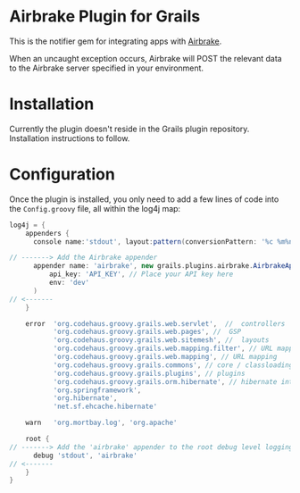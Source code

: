 # Airbrake Plugin for Grails

This is the notifier gem for integrating apps with [Airbrake](http://airbrake.io).

When an uncaught exception occurs, Airbrake will POST the relevant data to the Airbrake server specified in your environment.

# Installation

Currently the plugin doesn't reside in the Grails plugin repository. Installation instructions to follow.

# Configuration

Once the plugin is installed, you only need to add a few lines of code into the `Config.groovy` file, all within the log4j map:

```groovy
log4j = {
    appenders {
      console name:'stdout', layout:pattern(conversionPattern: '%c %m%n')

// -------> Add the Airbrake appender
      appender name: 'airbrake', new grails.plugins.airbrake.AirbrakeAppender(
          api_key: 'API_KEY', // Place your API key here
          env: 'dev'
      )
// <-------
    }

    error  'org.codehaus.groovy.grails.web.servlet',  //  controllers
           'org.codehaus.groovy.grails.web.pages', //  GSP
           'org.codehaus.groovy.grails.web.sitemesh', //  layouts
           'org.codehaus.groovy.grails.web.mapping.filter', // URL mapping
           'org.codehaus.groovy.grails.web.mapping', // URL mapping
           'org.codehaus.groovy.grails.commons', // core / classloading
           'org.codehaus.groovy.grails.plugins', // plugins
           'org.codehaus.groovy.grails.orm.hibernate', // hibernate integration
           'org.springframework',
           'org.hibernate',
           'net.sf.ehcache.hibernate'

    warn   'org.mortbay.log', 'org.apache'

    root {
// -------> Add the 'airbrake' appender to the root debug level logging
      debug 'stdout', 'airbrake'
// <-------
    }
}
```
